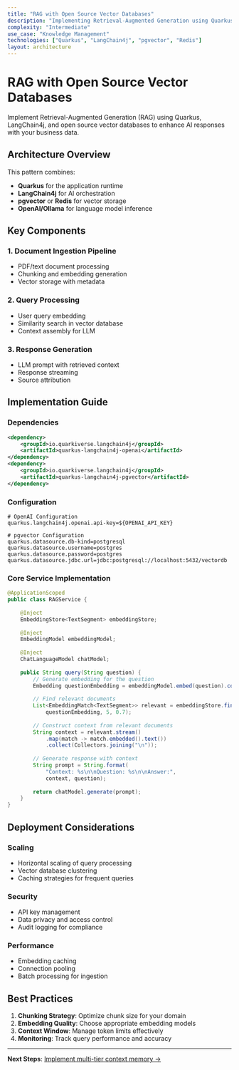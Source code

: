 ```yaml
---
title: "RAG with Open Source Vector Databases"
description: "Implementing Retrieval-Augmented Generation using Quarkus, LangChain4j, and open source vector databases."
complexity: "Intermediate"
use_case: "Knowledge Management"
technologies: ["Quarkus", "LangChain4j", "pgvector", "Redis"]
layout: architecture
---
```


# RAG with Open Source Vector Databases

Implement Retrieval-Augmented Generation (RAG) using Quarkus, LangChain4j, and open source vector databases to enhance AI responses with your business data.

## Architecture Overview

This pattern combines:
- **Quarkus** for the application runtime
- **LangChain4j** for AI orchestration
- **pgvector** or **Redis** for vector storage
- **OpenAI/Ollama** for language model inference

## Key Components

### 1. Document Ingestion Pipeline
- PDF/text document processing
- Chunking and embedding generation
- Vector storage with metadata

### 2. Query Processing
- User query embedding
- Similarity search in vector database
- Context assembly for LLM

### 3. Response Generation
- LLM prompt with retrieved context
- Response streaming
- Source attribution

## Implementation Guide

### Dependencies

```xml
<dependency>
    <groupId>io.quarkiverse.langchain4j</groupId>
    <artifactId>quarkus-langchain4j-openai</artifactId>
</dependency>
<dependency>
    <groupId>io.quarkiverse.langchain4j</groupId>
    <artifactId>quarkus-langchain4j-pgvector</artifactId>
</dependency>
```

### Configuration

```properties
# OpenAI Configuration
quarkus.langchain4j.openai.api-key=${OPENAI_API_KEY}

# pgvector Configuration
quarkus.datasource.db-kind=postgresql
quarkus.datasource.username=postgres
quarkus.datasource.password=postgres
quarkus.datasource.jdbc.url=jdbc:postgresql://localhost:5432/vectordb
```

### Core Service Implementation

```java
@ApplicationScoped
public class RAGService {
    
    @Inject
    EmbeddingStore<TextSegment> embeddingStore;
    
    @Inject
    EmbeddingModel embeddingModel;
    
    @Inject
    ChatLanguageModel chatModel;
    
    public String query(String question) {
        // Generate embedding for the question
        Embedding questionEmbedding = embeddingModel.embed(question).content();
        
        // Find relevant documents
        List<EmbeddingMatch<TextSegment>> relevant = embeddingStore.findRelevant(
            questionEmbedding, 5, 0.7);
        
        // Construct context from relevant documents
        String context = relevant.stream()
            .map(match -> match.embedded().text())
            .collect(Collectors.joining("\n"));
        
        // Generate response with context
        String prompt = String.format(
            "Context: %s\n\nQuestion: %s\n\nAnswer:", 
            context, question);
        
        return chatModel.generate(prompt);
    }
}
```

## Deployment Considerations

### Scaling
- Horizontal scaling of query processing
- Vector database clustering
- Caching strategies for frequent queries

### Security
- API key management
- Data privacy and access control
- Audit logging for compliance

### Performance
- Embedding caching
- Connection pooling
- Batch processing for ingestion

## Best Practices

1. **Chunking Strategy**: Optimize chunk size for your domain
2. **Embedding Quality**: Choose appropriate embedding models
3. **Context Window**: Manage token limits effectively
4. **Monitoring**: Track query performance and accuracy

---

**Next Steps**: [Implement multi-tier context memory →](/architectures/multi-tier-context-memory/)